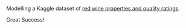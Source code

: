 
Modelling a Kaggle dataset of [red wine properties and quality ratings](https://www.kaggle.com/uciml/red-wine-quality-cortez-et-al-2009). 

Great Success!
